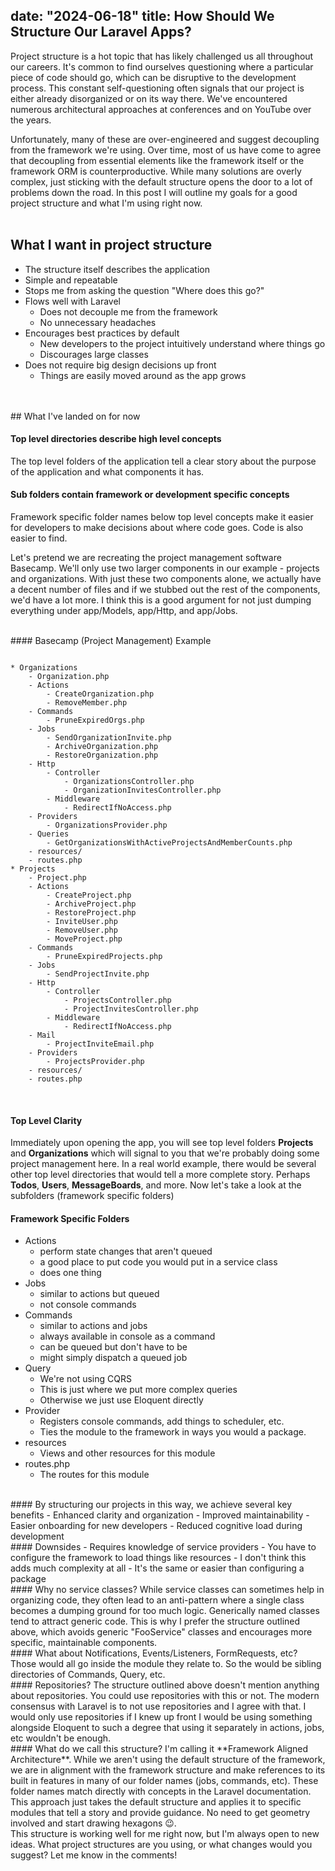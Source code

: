 date: "2024-06-18"
title: How Should We Structure Our Laravel Apps?
---
Project structure is a hot topic that has likely challenged us all throughout our careers. It's common to find ourselves questioning where a particular piece of code should go, which can be disruptive to the development process. This constant self-questioning often signals that our project is either already disorganized or on its way there. We've encountered numerous architectural approaches at conferences and on YouTube over the years.

Unfortunately, many of these are over-engineered and suggest decoupling from the framework we're using. Over time, most of us have come to agree that decoupling from essential elements like the framework itself or the framework ORM is counterproductive. While many solutions are overly complex, just sticking with the default structure opens the door to a lot of problems down the road. In this post I will outline my goals for a good project structure and what I'm using right now.
<br />
<br />
## What I want in project structure
- The structure itself describes the application
- Simple and repeatable
- Stops me from asking the question "Where does this go?"
- Flows well with Laravel
    - Does not decouple me from the framework
    - No unnecessary headaches
- Encourages best practices by default
    - New developers to the project intuitively understand where things go
    - Discourages large classes
- Does not require big design decisions up front
    - Things are easily moved around as the app grows
<br />
<br />
## What I've landed on for now

#### Top level directories describe high level concepts
The top level folders of the application tell a clear story about the purpose of the application and what components it has.

#### Sub folders contain framework or development specific concepts
Framework specific folder names below top level concepts make it easier for developers to make decisions about where code goes. Code is also easier to find.

Let's pretend we are recreating the project management software Basecamp. We'll only use two larger components in our example - projects and organizations. With just these two components alone, we actually have a decent number of files and if we stubbed out the rest of the components, we'd have a lot more. I think this is a good argument for not just dumping everything under app/Models, app/Http, and app/Jobs.

<br />
#### Basecamp (Project Management) Example
<pre><code class="language-markdown">
* Organizations
    - Organization.php
    - Actions
        - CreateOrganization.php
        - RemoveMember.php
    - Commands
        - PruneExpiredOrgs.php
    - Jobs
        - SendOrganizationInvite.php
        - ArchiveOrganization.php
        - RestoreOrganization.php
    - Http
        - Controller
            - OrganizationsController.php
            - OrganizationInvitesController.php
        - Middleware
            - RedirectIfNoAccess.php
    - Providers
        - OrganizationsProvider.php
    - Queries
        - GetOrganizationsWithActiveProjectsAndMemberCounts.php
    - resources/
    - routes.php
* Projects
    - Project.php
    - Actions
        - CreateProject.php
        - ArchiveProject.php
        - RestoreProject.php
        - InviteUser.php
        - RemoveUser.php
        - MoveProject.php
    - Commands
        - PruneExpiredProjects.php
    - Jobs
        - SendProjectInvite.php
    - Http
        - Controller
            - ProjectsController.php
            - ProjectInvitesController.php
        - Middleware
            - RedirectIfNoAccess.php
    - Mail
        - ProjectInviteEmail.php
    - Providers
        - ProjectsProvider.php
    - resources/
    - routes.php
</code></pre>
<br />

#### Top Level Clarity
Immediately upon opening the app, you will see top level folders **Projects** and **Organizations** which will signal to you that we're probably doing some project management here. In a real world example, there would be several other top level directories that would tell a more complete story. Perhaps **Todos**, **Users**, **MessageBoards**, and more. Now let's take a look at the subfolders (framework specific folders)

#### Framework Specific Folders
* Actions
    - perform state changes that aren't queued
    - a good place to put code you would put in a service class
    - does one thing
* Jobs
    - similar to actions but queued
    - not console commands
* Commands
    - similar to actions and jobs
    - always available in console as a command
    - can be queued but don't have to be
    - might simply dispatch a queued job
* Query
    - We're not using CQRS
    - This is just where we put more complex queries
    - Otherwise we just use Eloquent directly
* Provider
    - Registers console commands, add things to scheduler, etc.
    - Ties the module to the framework in ways you would a package.
* resources
    - Views and other resources for this module
* routes.php
    - The routes for this module

<br />
#### By structuring our projects in this way, we achieve several key benefits
- Enhanced clarity and organization
- Improved maintainability
- Easier onboarding for new developers
- Reduced cognitive load during development

<br />
#### Downsides
- Requires knowledge of service providers
    - You have to configure the framework to load things like resources
- I don't think this adds much complexity at all
    - It's the same or easier than configuring a package

<br />
#### Why no service classes?
While service classes can sometimes help in organizing code, they often lead to an anti-pattern where a single class becomes a dumping ground for too much logic. Generically named classes tend to attract generic code. This is why I prefer the structure outlined above, which avoids generic "FooService" classes and encourages more specific, maintainable components.

<br />
#### What about Notifications, Events/Listeners, FormRequests, etc?
Those would all go inside the module they relate to. So the would be sibling directories of Commands, Query, etc.

<br />
#### Repositories?
The structure outlined above doesn't mention anything about repositories. You could use repositories with this or not. The modern consensus with Laravel is to not use repositories and I agree with that. I would only use repositories if I knew up front I would be using something alongside Eloquent to such a degree that using it separately in actions, jobs, etc wouldn't be enough.

<br />
#### What do we call this structure?
I'm calling it **Framework Aligned Architecture**. While we aren't using the default structure of the framework, we are in alignment with the framework structure and make references to its built in features in many of our folder names (jobs, commands, etc). These folder names match directly with concepts in the Laravel documentation. This approach just takes the default structure and applies it to specific modules that tell a story and provide guidance. No need to get geometry involved and start drawing hexagons 😉.

<br />
This structure is working well for me right now, but I'm always open to new ideas. What project structures are you using, or what changes would you suggest? Let me know in the comments!